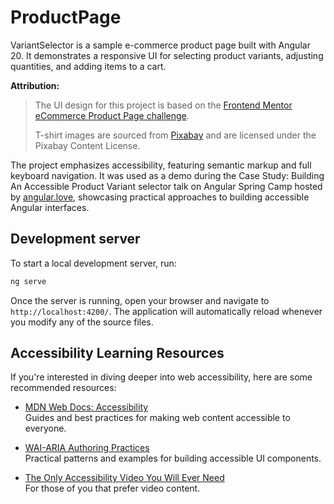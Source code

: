 # ProductPage

VariantSelector is a sample e-commerce product page built with Angular 20. It demonstrates a responsive UI for selecting product variants, adjusting quantities, and adding items to a cart.

**Attribution:**

> The UI design for this project is based on the [Frontend Mentor eCommerce Product Page challenge](https://www.frontendmentor.io/solutions/ecommerce-product-page-z_I-TRCSk).
>
> T-shirt images are sourced from [Pixabay](https://pixabay.com/) and are licensed under the Pixabay Content License.

The project emphasizes accessibility, featuring semantic markup and full keyboard navigation. It was used as a demo during the Case Study: Building An Accessible Product Variant selector talk on Angular Spring Camp hosted by [angular.love](https://angular.love), showcasing practical approaches to building accessible Angular interfaces.

## Development server

To start a local development server, run:

```bash
ng serve
```

Once the server is running, open your browser and navigate to `http://localhost:4200/`. The application will automatically reload whenever you modify any of the source files.

## Accessibility Learning Resources

If you're interested in diving deeper into web accessibility, here are some recommended resources:

- [MDN Web Docs: Accessibility](https://developer.mozilla.org/en-US/docs/Web/Accessibility)  
  Guides and best practices for making web content accessible to everyone.

- [WAI-ARIA Authoring Practices](https://www.w3.org/WAI/ARIA/apg/)  
  Practical patterns and examples for building accessible UI components.

- [ The Only Accessibility Video You Will Ever Need ](https://www.youtube.com/watch?v=2oiBKSjOOFE)  
  For those of you that prefer video content.
